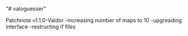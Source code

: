"# valoguesser" 

Patchnote v1.1.0-Valdor
-increasing number of maps to 10
-upgreading interface
-restructing if files